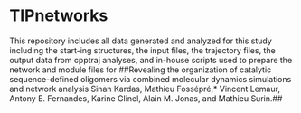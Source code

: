 # TIPnetworks

This repository includes all data generated and analyzed for this study including the start-ing structures, the input files, the trajectory files, the output data from cpptraj analyses, and in-house scripts used to prepare the network and module files for ##Revealing the organization of catalytic sequence-defined oligomers via combined molecular dynamics simulations and network analysis
Sinan Kardas, Mathieu Fossépré,* Vincent Lemaur, Antony E. Fernandes, Karine Glinel, Alain M. Jonas, and Mathieu Surin.##
